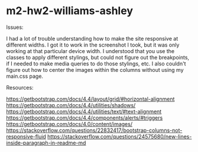 # m2-hw2-williams-ashley

Issues: 
 
I had a lot of trouble understanding how to make the site responsive at different widths. I got it to work in the screenshot I took, but it was only working at that particular device width. I understood that you use the classes to apply different stylings, but could not figure out the breakpoints, if I needed to make media queries to do those stylings, etc. I also couldn't figure out how to center the images within the columns without using my main.css page. 

Resources: 
 
https://getbootstrap.com/docs/4.4/layout/grid/#horizontal-alignment 
https://getbootstrap.com/docs/4.4/utilities/shadows/ 
https://getbootstrap.com/docs/4.4/utilities/text/#text-alignment 
https://getbootstrap.com/docs/4.4/components/alerts/#triggers 
https://getbootstrap.com/docs/4.0/content/images/ 
https://stackoverflow.com/questions/22832417/bootstrap-columns-not-responsive-fluid 
https://stackoverflow.com/questions/24575680/new-lines-inside-paragraph-in-readme-md 


